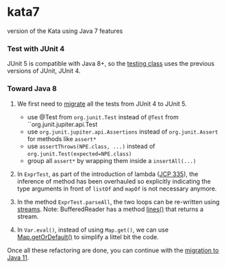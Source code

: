 # kata7
version of the Kata using Java 7 features

### Test with JUnit 4
JUnit 5 is compatible with Java 8+, so the [testing class](src/test/java/com/github/forax/kata/ExprTest.java)
uses the previous versions of JUnit, JUnit 4.

### Toward Java 8

1. We first need to [migrate](https://junit.org/junit5/docs/current/user-guide/#migrating-from-junit4)
   all the tests from JUnit 4 to JUnit 5.
   - use @Test from `org.junit.Test` instead of `@Test` from ``org.junit.jupiter.api.Test
   - use `org.junit.jupiter.api.Assertions` instead of `org.junit.Assert` for methods like `assert*`
   - use `assertThrows(NPE.class, ...)` instead of `org.junit.Test(expected=NPE.class)`
   - group all `assert*` by wrapping them inside a `insertAll(...)`
   
2. In `ExprTest`, as part of the introduction of lambda ([JCP 335](https://www.jcp.org/en/jsr/detail?id=335)),
   the inference of method has been overhauled so  explicitly indicating the type arguments in front of
   `listOf` and `mapOf` is not necessary anymore.

3. In the method `ExprTest.parseAll`, the two loops can be re-written using
   [streams](https://docs.oracle.com/en/java/javase/17/docs/api/java.base/java/util/stream/package-summary.html).
   Note: BufferedReader has a method
   [lines()](https://docs.oracle.com/en/java/javase/17/docs/api/java.base/java/io/BufferedReader.html#lines())
   that returns a stream.

4. In `Var.eval()`, instead of using `Map.get()`, we can use
   [Map.getOrDefault()](https://docs.oracle.com/en/java/javase/17/docs/api/java.base/java/util/Map.html#getOrDefault(java.lang.Object,V))
   to simplify a littel bit the code.

Once all these refactoring are done, you can continue with the [migration to Java 11](../kata11/README.md).


